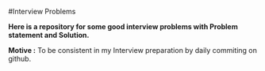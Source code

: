 #Interview Problems

**Here is a repository for some good interview problems with Problem statement and Solution.**

**Motive :** To be consistent in my Interview preparation by daily commiting on github.
